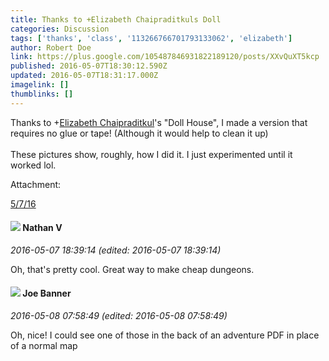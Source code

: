 ```yaml
---
title: Thanks to +Elizabeth Chaipraditkuls Doll
categories: Discussion
tags: ['thanks', 'class', '113266766701793133062', 'elizabeth']
author: Robert Doe
link: https://plus.google.com/105487846931822189120/posts/XXvQuXT5kcp
published: 2016-05-07T18:30:12.590Z
updated: 2016-05-07T18:31:17.000Z
imagelink: []
thumblinks: []
---
```


Thanks to <span class="proflinkWrapper"><span class="proflinkPrefix">+</span><a class="proflink" href="https://plus.google.com/113266766701793133062" oid="113266766701793133062">Elizabeth Chaipraditkul</a></span>​&#39;s &quot;Doll House&quot;, I made a version that requires no glue or tape! (Although it would help to clean it up)<br /><br />These pictures show, roughly, how I did it. I just experimented until it worked lol.﻿


Attachment:

<a href='https://plus.google.com/photos/105487846931822189120/albums/6282015925225513537?authkey=CPmv77O83obcVQ&sqi=100084733231320276299&sqsi=495ab0e7-7352-40c7-9718-677d19c9273e'>5/7/16</a>


<div id='comment z12oyb5wzqzxyplhq04cgrohtuevffvx1mc0k'>
  <h4><img src='{{site.baseurl}}//images/avatars/103360819573614339342_photo.jpg'> Nathan V</h4>
      <p><cite>2016-05-07 18:39:14 (edited: 2016-05-07 18:39:14)</cite></p>
        <p>Oh, that&#39;s pretty cool. Great way to make cheap dungeons.</p>
</div>
        

<div id='comment z12oyb5wzqzxyplhq04cgrohtuevffvx1mc0k'>
  <h4><img src='{{site.baseurl}}//images/avatars/103619294696451727396_photo.jpg'> Joe Banner</h4>
      <p><cite>2016-05-08 07:58:49 (edited: 2016-05-08 07:58:49)</cite></p>
        <p>Oh, nice! I could see one of those in the back of an adventure PDF in place of a normal map</p>
</div>
        
